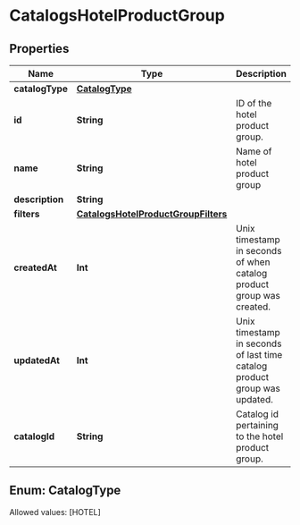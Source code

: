 

# CatalogsHotelProductGroup


## Properties

Name | Type | Description | Notes
------------ | ------------- | ------------- | -------------
**catalogType** | [**CatalogType**](#CatalogType) |  | 
**id** | **String** | ID of the hotel product group. | 
**name** | **String** | Name of hotel product group |  [optional]
**description** | **String** |  |  [optional]
**filters** | [**CatalogsHotelProductGroupFilters**](CatalogsHotelProductGroupFilters.md) |  | 
**createdAt** | **Int** | Unix timestamp in seconds of when catalog product group was created. |  [optional]
**updatedAt** | **Int** | Unix timestamp in seconds of last time catalog product group was updated. |  [optional]
**catalogId** | **String** | Catalog id pertaining to the hotel product group. | 


## Enum: CatalogType
Allowed values: [HOTEL]




